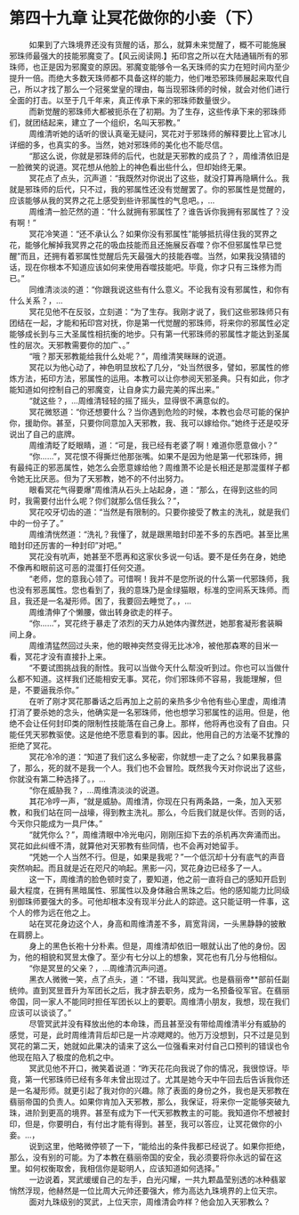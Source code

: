 <h1>第四十九章 让冥花做你的小妾（下）</h1>
<div id="content">&nbsp&nbsp&nbsp&nbsp&nbsp&nbsp&nbsp&nbsp
 如果到了六珠境界还没有货醒的话，那么，就算未来觉醒了，概不可能施展邪珠师最强大的技能邪魔变了。【风云阅读网.】拓印宫之所以在大陆通辑所有的邪珠师，也正是因为邪魔变的原因。邪魔变能够令一名天珠师的实力在短时间内至少提升一倍。而绝大多数天珠师都不具备这样的能力，他们唯恐邪珠师展起来取代自己，所以才找了那么一个冠冕堂皇的理由，每当现邪珠师的时候，就会对他们进行全面的打击。以至于几千年来，真正传承下来的邪珠师数量很少。
 <br/>&nbsp&nbsp&nbsp&nbsp&nbsp&nbsp&nbsp&nbsp
 而新觉醒的邪珠师大都被扼杀在了初期。为了生存，这些传承下来的邪珠师们，就团结起来，建立了一个组织，名叫天邪教。”
 <br/>&nbsp&nbsp&nbsp&nbsp&nbsp&nbsp&nbsp&nbsp
 周维清听她的话听的很认真毫无疑问，冥花对于邪珠师的解释要比上官冰儿详细的多，也真实的多。当然，她对邪珠师的美化也不能尽信。
 <br/>&nbsp&nbsp&nbsp&nbsp&nbsp&nbsp&nbsp&nbsp
 “那这么说，你就是邪珠师的后代，也就是天邪教的成员了？，周维清依旧是一脸微笑的说道。冥花想从他脸上的神色看出些什么，但却始终无果。
 <br/>&nbsp&nbsp&nbsp&nbsp&nbsp&nbsp&nbsp&nbsp
 冥花点了点头，沉声道：“我既然对你说出了这些，就没打算再隐瞒什么。我就是邪珠师的后代，只不过，我的邪属性还没有觉醒罢了。你的邪属性是觉醒的，应该能够从我的冥界之花上感受到些许邪属性的气息吧。，…
 <br/>&nbsp&nbsp&nbsp&nbsp&nbsp&nbsp&nbsp&nbsp
 周维清一脸茫然的道：“什么就拥有邪属性了？谁告诉你我拥有邪属性了？没有啊！”
 <br/>&nbsp&nbsp&nbsp&nbsp&nbsp&nbsp&nbsp&nbsp
 冥花冷笑道：“还不承认么？如果你没有邪属性”能够抵抗得住我的冥界之花，能够化解掉我冥界之花的吸血技能而且还施展反吞噬？你不但邪属性早已觉醒”而且，还拥有着邪属性觉醒后先天最强大的技能吞噬。当然，如果我没猜错的话，现在你根本不知道应该如何来使用吞噬技能吧。毕竟，你才只有三珠修为而已。”
 <br/>&nbsp&nbsp&nbsp&nbsp&nbsp&nbsp&nbsp&nbsp
 同维清淡淡的道：“你跟我说这些有什么意义。不论我有没有邪属性，和你有什么关系？，…
 <br/>&nbsp&nbsp&nbsp&nbsp&nbsp&nbsp&nbsp&nbsp
 冥花见他不在反驳，立刻道：“为了生存。我刚才说了，我们这些邪珠师只有团结在一起，才能和拓印宫对抚，你是第一代觉醒的邪珠师，将来你的邪属性必定能够成长到与三大圣属性相抗衡的地步。只有第一代邪珠师的邪属性才能达到圣属性的层次。天邪教需要你的加广、。”
 <br/>&nbsp&nbsp&nbsp&nbsp&nbsp&nbsp&nbsp&nbsp
 “哦？那天邪教能给我什么处呢？”，周维清笑眯眯的说道。
 <br/>&nbsp&nbsp&nbsp&nbsp&nbsp&nbsp&nbsp&nbsp
 冥花以为他心动了，神色明显放松了几分，“处当然很多，譬如，邪属性的修炼方法，拓印方法，邪属性的运用。本教可以让你参阅天邪圣典。只有如此，你才能知道如何控制自己的邪魔变，让自身实力最完美的挥出来。”
 <br/>&nbsp&nbsp&nbsp&nbsp&nbsp&nbsp&nbsp&nbsp
 “就这些？，…周维清轻轻的摇了摇头，显得很不满意似的。
 <br/>&nbsp&nbsp&nbsp&nbsp&nbsp&nbsp&nbsp&nbsp
 冥花微怒道：“你还想要什么？当你遇到危险的时候，本教也会尽可能的保护你，援助你。甚至，只要你同意加入天邪教，我、我可以嫁给你。”她终于还是咬牙说出了自己的底牌。
 <br/>&nbsp&nbsp&nbsp&nbsp&nbsp&nbsp&nbsp&nbsp
 周维清眨了眨眼睛，道：“可是，我已经有老婆了啊！难道你愿意做小？”
 <br/>&nbsp&nbsp&nbsp&nbsp&nbsp&nbsp&nbsp&nbsp
 “你……”，冥花恨不得撕烂他那张嘴。如果不是因为他是第一代邪珠师，拥有最纯正的邪恶属性，她怎么会愿意嫁给他？周维萧不论是长相还是那混蛋样子都令她无比厌恶。但为了天邪教，她不的不付出努力。
 <br/>&nbsp&nbsp&nbsp&nbsp&nbsp&nbsp&nbsp&nbsp
 眼看冥花气得要爆”周维清从石头上站起身，道：“那么，在得到这些的同时，我需要付出什么呢？你们就那么信任我么？”，
 <br/>&nbsp&nbsp&nbsp&nbsp&nbsp&nbsp&nbsp&nbsp
 冥花咬牙切齿的道：“当然是有限制的。只要你接受了教主的洗礼，就是我们中的一份子了。”
 <br/>&nbsp&nbsp&nbsp&nbsp&nbsp&nbsp&nbsp&nbsp
 周维清恍然道：“洗礼？我懂了，就是跟黑暗封印差不多的东西吧。甚至比黑暗封印还厉害的一种封印”对吧。”
 <br/>&nbsp&nbsp&nbsp&nbsp&nbsp&nbsp&nbsp&nbsp
 冥花没有吭声，她甚至不愿再和这家伙多说一句话。要不是任务在身，她绝不像再和眼前这可恶的混蛋打任何交道。
 <br/>&nbsp&nbsp&nbsp&nbsp&nbsp&nbsp&nbsp&nbsp
 “老师，您的意我心领了。可惜啊！我并不是您所说的什么第一代邪珠师，我也没有邪恶属性。您也看到了，我的意珠乃是金绿猫眼，标准的空间系天珠师。而且，我还是一名凝形师。困了，我要回去睡觉了。，…
 <br/>&nbsp&nbsp&nbsp&nbsp&nbsp&nbsp&nbsp&nbsp
 周维清伸了个懒腰，做出转身欲走的样子。
 <br/>&nbsp&nbsp&nbsp&nbsp&nbsp&nbsp&nbsp&nbsp
 “你……”，冥花终于暴走了浓烈的天力从她体内骤然迸，她那套凝形套装瞬间上身。
 <br/>&nbsp&nbsp&nbsp&nbsp&nbsp&nbsp&nbsp&nbsp
 周维清猛然回过头来，他的眼神突然变得无比冰冷，被他那森寒的目米一看，冥花才没有直接扑上来。
 <br/>&nbsp&nbsp&nbsp&nbsp&nbsp&nbsp&nbsp&nbsp
 “不要试图挑战我的耐性。我可以当做今天什么帮没听到过。你也可以当做什么都不知道。这样我们还能相安无事。冥花，你们邪珠师不容易，我能理解，但是，不要逼我杀你。”
 <br/>&nbsp&nbsp&nbsp&nbsp&nbsp&nbsp&nbsp&nbsp
 在听了刚才冥花那番话之后再加上之前的亲热多少令他有些心里虚，周维清打消了要杀她的念头，他确实是一名邪珠师，他也想学习邪属性的运用。但是，他绝不会让任何封印类的限制性技能落在自己身上。那样，他将再也没有了自由。只能任凭天邪教驱使。这是他绝不愿意看到的事。因此，他用自己的方法毫不犹豫的拒绝了冥花。
 <br/>&nbsp&nbsp&nbsp&nbsp&nbsp&nbsp&nbsp&nbsp
 冥花冷冷的道：“知道了我们这么多秘密，你就想一走了之么？如果我暴露了，那么，死的就不是我一个人。我们也不会冒险。既然我今天对你说出了这些，你就没有第二种选择了。，…
 <br/>&nbsp&nbsp&nbsp&nbsp&nbsp&nbsp&nbsp&nbsp
 “你在威胁我？，…周维清淡淡的说道。
 <br/>&nbsp&nbsp&nbsp&nbsp&nbsp&nbsp&nbsp&nbsp
 其花冷哼一声，“就是威胁。周维清，你现在只有两条路，一条，加入天邪教，和我们站在同一战壕，得到教主洗礼。那么，今后我们就是伙伴。否则的话，今天你只能成为一具尸体。”
 <br/>&nbsp&nbsp&nbsp&nbsp&nbsp&nbsp&nbsp&nbsp
 “就凭你么？”，周维清眼中冷光电闪，刚刚压抑下去的杀机再次奔涌而出。冥花如此纠缠不清，就算他对天邪教有些同情，也不会再对她留手。
 <br/>&nbsp&nbsp&nbsp&nbsp&nbsp&nbsp&nbsp&nbsp
 “凭她一个人当然不行。但是，如果是我呢？”一个低沉却十分有底气的声音突然响起。而且就是近在咫尺的响起。黑影一闪，冥花身边已经多了一人。
 <br/>&nbsp&nbsp&nbsp&nbsp&nbsp&nbsp&nbsp&nbsp
 这一下，周维清的脸色顿时变了，要知道，他之前一直将自己的感知开启到最大程度，在拥有黑暗属性、邪属性以及身体融合黑珠之后。他的感知能力比同级别御珠师要强大的多。可他却根本没有现半分此人的踪迹。这只能证明一件事，这个人的修为远在他之上。
 <br/>&nbsp&nbsp&nbsp&nbsp&nbsp&nbsp&nbsp&nbsp
 站在冥花身边这个人，身高和周维清差不多，肩宽背阔，一头黑静静的披散在肩膀上。
 <br/>&nbsp&nbsp&nbsp&nbsp&nbsp&nbsp&nbsp&nbsp
 身上的黑色长袍十分朴素。但是，周维清却依旧一眼就认出了他的身份。因为，他的相貌和冥昱太像了。至少有七分以上的想象，冥花也有几分与他相似。
 <br/>&nbsp&nbsp&nbsp&nbsp&nbsp&nbsp&nbsp&nbsp
 “你是冥昱的父亲？，…周维清沉声问道。
 <br/>&nbsp&nbsp&nbsp&nbsp&nbsp&nbsp&nbsp&nbsp
 黑衣人微微一笑，点了点头，道：“不错，我叫冥武。也是翡丽帝**部前任副统帅。直到冥昱晋升为军团长之后，我才辞去职务，成为一名预备役军官。在翡丽帝国，同一家人不能同时担任军团长以上的要职。周维清小朋友，我想，现在我们应该可以谈谈了。”
 <br/>&nbsp&nbsp&nbsp&nbsp&nbsp&nbsp&nbsp&nbsp
 尽管冥武并没有释放出他的本命珠，而且甚至没有带给周维清半分有威胁的感觉，可是，此时周维清背后却已是一片凉飕飕的。他万万没想到，只不过是见到冥花的第二天，她就如此果决的请来了这么一位强看来对付自己口预判的错误也令他现在陷入了极度的危机之中。
 <br/>&nbsp&nbsp&nbsp&nbsp&nbsp&nbsp&nbsp&nbsp
 冥武见他不开口，微笑着说道：“昨天花花向我说了你的情况，我很惊讶。毕竟，第一代邪珠师已经有多年未曾出现过了。尤其是她今天中午回去后告诉我你还是一名凝形师。就更引起了我对你的兴趣。除了表面的身份之外，我也是天邪教在翡丽帝国的负责人。如果你肯加入天邪教，那么，我保证，将来你一定能够突破九珠，进阶到更高的境界。甚至有成为下一代天邪教教主的可能。我知道你不想被封印，但是，你要明白，有付出才能有得到。甚至，我可以答应，让冥花做你的小妾。…，
 <br/>&nbsp&nbsp&nbsp&nbsp&nbsp&nbsp&nbsp&nbsp
 说到这里，他略微停顿了一下，“能给出的条件我都已经说了。如果你拒绝，那么，没有别的可能。为了本教在翡丽帝国的安全，我必须要将你永远的留在这里。如何权衡取舍，我相信你是聪明人，应该知道如何选择。”
 <br/>&nbsp&nbsp&nbsp&nbsp&nbsp&nbsp&nbsp&nbsp
 一边说着，冥武缓缓自己的左手，白光闪耀，一共九颗晶莹别透的冰种翡翠悄然浮现，他赫然是一位比周大元帅还要强大，修为高达九珠境界的上位天宗。
 <br/>&nbsp&nbsp&nbsp&nbsp&nbsp&nbsp&nbsp&nbsp
 面对九珠级别的冥武，上位天宗，周维清会咋样？他会加入天邪教么？
 <br/>&nbsp&nbsp&nbsp&nbsp&nbsp&nbsp&nbsp&nbsp
 <br/>&nbsp&nbsp&nbsp&nbsp&nbsp&nbsp&nbsp&nbsp
</div>
